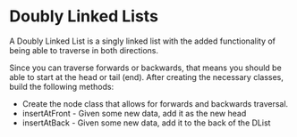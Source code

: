 # Doubly Linked Lists

A Doubly Linked List is a singly linked list with the added functionality of being able to traverse in both directions.

Since you can traverse forwards or backwards, that means you should be able to start at the head or tail (end). After creating the necessary classes, build the following methods:
- Create the node class that allows for forwards and backwards traversal.
- insertAtFront - Given some new data, add it as the new head
- insertAtBack - Given some new data, add it to the back of the DList